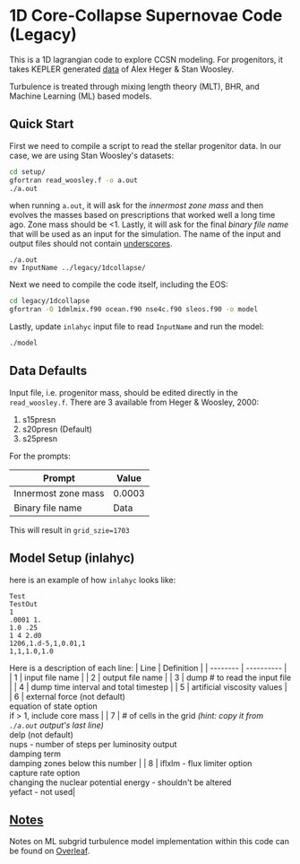 # 1D Core-Collapse Supernovae Code (Legacy)

This is a 1D lagrangian code to explore CCSN modeling. For progenitors, it takes KEPLER generated [data](https://2sn.org/stellarevolution/) of Alex Heger & Stan Woosley.

Turbulence is treated through mixing length theory (MLT), BHR, and Machine Learning (ML) based models.

## Quick Start
First we need to compile a script to read the stellar progenitor data. In our case, we are using Stan Woosley's datasets:
```bash
cd setup/
gfortran read_woosley.f -o a.out
./a.out
```
when running `a.out`, it will ask for the *innermost zone mass* and then evolves the masses based on prescriptions that worked well a long time ago. Zone mass should be <1. Lastly, it will ask for the final *binary file name* that will be used as an input for the simulation. The name of the input and output files should not contain <ins>underscores</ins>.
```shell
./a.out
mv InputName ../legacy/1dcollapse/
```

Next we need to compile the code itself, including the EOS:
```bash
cd legacy/1dcollapse
gfortran -O 1dmlmix.f90 ocean.f90 nse4c.f90 sleos.f90 -o model
```

Lastly, update `inlahyc` input file to read `InputName` and run the model:
```bash
./model
```

## Data Defaults

Input file, i.e. progenitor mass, should be edited directly in the `read_woosley.f`. There are 3 available from Heger & Woosley, 2000:

1. s15presn 
2. s20presn (Default)
3. s25presn

For the prompts:

| Prompt              | Value  |
| ------------------- | ------ |
| Innermost zone mass | 0.0003 |
| Binary file name    | Data   |

This will result in `grid_szie=1703`

## Model Setup (inlahyc)
here is an example of how `inlahyc` looks like:
```
Test
TestOut
1
.0001 1.
1.0 .25
1 4 2.d0
1206,1.d-5,1,0.01,1
1,1,1.0,1.0
```
Here is a description of each line:
| Line | Definition |
| -------- | ---------- |
| 1 | input file name |
| 2 | output file name |
| 3 | dump # to read the input file |
| 4 | dump time interval and total timestep |
| 5 | artificial viscosity values |
| 6 | external force (not default) <br/> equation of state option <br/> if > 1, include core mass |
| 7 | # of cells in the grid *(hint: copy it from `./a.out` output's last line)* <br/> delp (not default) <br/> nups - number of steps per luminosity output <br/> damping term <br/> damping zones below this number |
| 8 | iflxlm - flux limiter option <br/> capture rate option <br/> changing the nuclear potential energy - shouldn't be altered <br/> yefact - not used|

## [Notes](https://www.overleaf.com/read/pgsnmxgdjkrq)

Notes on ML subgrid turbulence model implementation within this code can be found on [Overleaf](https://www.overleaf.com/read/pgsnmxgdjkrq).
